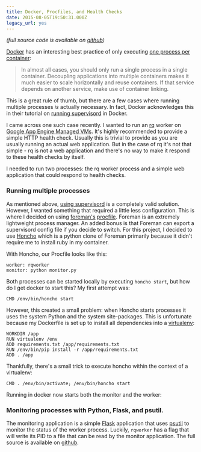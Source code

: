 ```yaml
---
title: Docker, Procfiles, and Health Checks
date: 2015-08-05T19:50:31.000Z
legacy_url: yes
---
```


*(full source code is available on [github](https://github.com/theacodes/docker-procfile))*

[Docker](https://docker.io) has an interesting best practice of only executing [one process per container](https://docs.docker.com/articles/dockerfile_best-practices/):

>In almost all cases, you should only run a single process in a single container. Decoupling applications into multiple containers makes it much easier to scale horizontally and reuse containers. If that service depends on another service, make use of container linking.

This is a great rule of thumb, but there are a few cases where running multiple processes *is* actually necessary. In fact, Docker acknowledges this in their tutorial on [running supervisord](https://docs.docker.com/articles/using_supervisord/) in Docker.

I came across one such case recently. I wanted to run an [rq](http://python-rq.org/) worker on [Google App Engine Managed VMs](). It's highly recommended to provide a simple HTTP health check. Usually this is trivial to provide as you are usually running an actual web application. But in the case of rq it's not that simple - rq is not a web application and there's no way to make it respond to these health checks by itself.

I needed to run two processes: the rq worker process and a simple web application that could respond to health checks.


### Running multiple processes
As mentioned above, [using supervisord](https://docs.docker.com/articles/using_supervisord/) is a completely valid solution. However, I wanted something that required a little less configuration. This is where I decided on using [foreman's](http://ddollar.github.io/foreman/) [procfile](http://ddollar.github.io/foreman/#PROCFILE). Foreman is an extremely lightweight process manager. An added bonus is that Foreman can export a supervisord config file if you decide to switch. For this project, I decided to use [Honcho](https://github.com/nickstenning/honcho) which is a python clone of Foreman primarily because it didn't require me to install ruby in my container.

With Honcho, our Procfile looks like this:

```
worker: rqworker
monitor: python monitor.py
```

Both processes can be started locally by executing ``honcho start``, but how do I get docker to start this? My first attempt was:

```
CMD /env/bin/honcho start
```

However, this created a small problem: when Honcho starts processes it uses the system Python and the system site-packages. This is unfortunate because my Dockerfile is set up to install all dependencies into a [virtualenv](http://docs.python-guide.org/en/latest/dev/virtualenvs/):

```
WORKDIR /app
RUN virtualenv /env
ADD requirements.txt /app/requirements.txt
RUN /env/bin/pip install -r /app/requirements.txt
ADD . /app
```

Thankfully, there's a small trick to execute honcho within the context of a virtualenv:

```
CMD . /env/bin/activate; /env/bin/honcho start
```

Running in docker now starts both the monitor and the worker:

<script type="text/javascript" src="https://asciinema.org/a/23417.js" id="asciicast-23417" async></script>

### Monitoring processes with Python, Flask, and psutil.

The monitoring application is a simple [Flask](http://flask.pocoo.org/) application that uses [psutil](https://github.com/giampaolo/psutil) to monitor the status of the worker process. Luckily, ``rqworker`` has a flag that will write its PID to a file that can be read by the monitor application. The full source is available on [github](https://github.com/theacodes/docker-procfile/blob/master/monitor.py).

